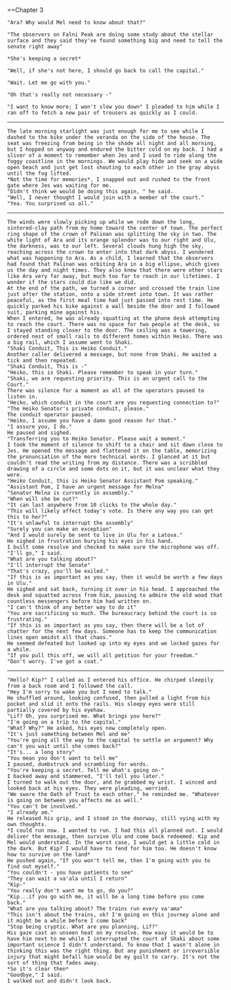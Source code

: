 
==Chapter 3

<!--

	In this chapter, I'm exploring the first instance of action writing.

	The messenger, Jes is delivering a note from a local observatory
	that has found evidence of a peculiar sunspot that doesn't move and is growing.

	He doesn't know what's in the message. Only that there has been an ongoing correspondence between Mel and observer Shib, and that this message was urgent.

	They proceed back to the messenger office to send the message via tele-line and her assistant takes the call and promises to deliver the urgent message. The message itself is cryptic and neither Jes nor Lif can understand it.

	Lif decides to go to the city (about 100km - 5 clicks away) to find out more. Once she gets there, she is stopped and told to wait as the meeting is already underway. Lif uses her agility and stealth to snoop on the meeting after Mel has delivered her news. The meeting is still tough to understand as there is heated argument and debate about what to do. The chapter ends on a pivotal reveal of the plot driver

-->

	"Ara? Why would Mel need to know about that?"

	"The observers on Falni Peak are doing some study about the stellar surface and they said they've found something big and need to tell the senate right away"

	*She's keeping a secret*

	"Well, if she's not here, I should go back to call the capital."

	"Wait. Let me go with you."

	"Oh that's really not necessary -"

	"I want to know more; I won't slow you down" I pleaded to him while I ran off to fetch a new pair of trousers as quickly as I could.


-------


	The late morning starlight was just enough for me to see while I dashed to the bike under the veranda on the side of the house. The seat was freezing from being in the shade all night and all morning, but I hopped on anyway and endured the bitter cold on my back. I had a sliver of a moment to remember when Jes and I used to ride along the foggy coastline in the mornings. We would play hide and seek on a wide open beach and just get lost shouting to each other in the gray abyss until the fog lifted.
	*Not the time for memories*. I snapped out and rushed to the front gate where Jes was waiting for me.
	"Didn't think we would be doing this again, " he said.
	"Well, I never thought I would join with a member of the court."
	"Yea. You surprised us all."


-------


	The winds were slowly picking up while we rode down the long, sintered-clay path from my home toward the center of town. The perfect ring shape of the crown of Palinan was splitting the sky in two. The white light of Ara and its orange splendor was to our right and Ulu, the darkness, was to our left. Several clouds hung high the sky, reaching across the crown to enter into that dark abyss. I wondered what was happening to Ara. As a child, I learned that the observers had found that Palinan was orbiting Ara in a big ellipse, which gives us the day and night times. They also knew that there were other stars like Ara very far away, but much too far to reach in our lifetimes. I wonder if the stars could die like we did.
	At the end of the path, we turned a corner and crossed the train line just after the station, onto a side street into town. It was rather peaceful, as the first meal time had just passed into rest time. He quickly parked his bike against a wall beside the door and I followed suit, parking mine against his.
	When I entered, he was already squatting at the phone desk attempting to reach the court. There was no space for two people at the desk, so I stayed standing closer to the door. The ceiling was a towering, ordered nest of small rails to different homes within Heiko. There was a big rail, which I assume went to Shaki.
	"Shaki Conduit, This is Heiko Conduit."
	Another caller delivered a message, but none from Shaki. He waited a tick and then repeated.
	"Shaki Conduit, This is -"
	"Heiko, this is Shaki. Please remember to speak in your turn."
	"Shaki, we are requesting priority. This is an urgent call to the Court."
	There was silence for a moment as all of the operators paused to listen in.
	"Heiko, which conduit in the court are you requesting connection to?"
	"The Heiko Senator's private conduit, please."
	The conduit operator paused.
	"Heiko, I assume you have a damn good reason for that."
	"I assure you, I do."
	He paused and sighed.
	"Transferring you to Heiko Senator. Please wait a moment."
	I took the moment of silence to shift to a chair and sit down close to Jes. He opened the message and flattened it on the table, memorizing the pronunciation of the more technical words. I glanced at it but couldn't read the writing from my distance. There was a scribbled drawing of a circle and some dots on it, but it was unclear what they were.
	"Heiko Conduit, this is Heiko Senator Assistant Pom speaking."
	"Assistant Pom, I have an urgent message for Melna"
	"Senator Melna is currently in assembly."
	"When will she be out?"
	"It can last anywhere from 10 clicks to the whole day."
	"This will likely affect today's vote. Is there any way you can get this to her?"
	"It's unlawful to interrupt the assembly"
	"Surely you can make an exception"
	"And I would surely be sent to live in Ulu for a Latova."
	He sighed in frustration burying his eyes in his hand.
	I built some resolve and checked to make sure the microphone was off.
	"I'll go," I said.
	"What are you talking about?"
	"I'll interrupt the Senate"
	"That's crazy, you'll be exiled."
	"If this is as important as you say, then it would be worth a few days in Ulu."
	He sighed and sat back, turning it over in his head. I approached the desk and squatted across from him, pausing to admire the old wood that countless messengers before him had written on.
	"I can't think of any better way to do it"
	"You are sacrificing so much. The bureaucracy behind the court is so frustrating."
	"If this is as important as you say, then there will be a lot of chatter for the next few days. Someone has to keep the communication lines open amidst all that chaos."
	He seemed defeated but looked up into my eyes and we locked gazes for a while.
	"If you pull this off, we will all petition for your freedom."
	"Don't worry. I've got a coat."


-------


	"Hello? Kip?" I called as I entered his office. He chirped sleepily from a back room and I followed the call.
	"Hey I'm sorry to wake you but I need to talk."
	He shuffled around, looking confused, then pulled a light from his pocket and slid it onto the rails. His sleepy eyes were still partially covered by his eyehaw.
	"Lif? Oh, you surprised me. What brings you here?"
	"I'm going on a trip to the capital."
	"What? Why?" He asked, his eyes now completely open.
	"It's just something between Mel and me"
	"You're going all the way to the capital to settle an argument? Why can't you wait until she comes back?"
	"It's... a long story"
	"You mean you don't want to tell me"
	I paused, dumbstruck and scrambling for words.
	"You're keeping a secret. Tell me what's going on-"
	I backed away and stammered, "I'll tell you later."
	I turned to walk out the door, and he grabbed my wrist. I winced and looked back at his eyes. They were pleading, worried.
	"We swore the Oath of Trust to each other," he reminded me. "Whatever is going on between you affects me as well."
	"You can't be involved."
	"I already am."
	He released his grip, and I stood in the doorway, still vying with my own thoughts.
	*I could run now. I wanted to run. I had this all planned out. I would deliver the message, then survive Ulu and come back redeemed. Kip and Mel would understand. In the worst case, I would get a little cold in the dark. But Kip? I would have to fend for him too. He doesn't know how to survive on the land*
	He pushed again, "If you won't tell me, then I'm going with you to find out myself."
	"You couldn't - you have patients to see"
	"They can wait a va'ala until I return"
	"Kip-"
	"You really don't want me to go, do you?"
	"Kip...if you go with me, it will be a long time before you come back."
	"What are you talking about? The trains run every va'ama"
	"This isn't about the trains, ok? I'm going on this journey alone and it might be a while before I come back"
	"Stop being cryptic. What are you planning, Lif?"
	His gaze cast an unseen heat on my resolve. How easy it would be to have him next to me while I interrupted the court of Shaki about some important science I didn't understand. To know that I wasn't alone in thinking this was the right thing. But any punishment or irreversible injury that might befall him would be my guilt to carry. It's not the sort of thing that fades away.
	*So it's clear then*
	"Goodbye," I said.
	I walked out and didn't look back.
